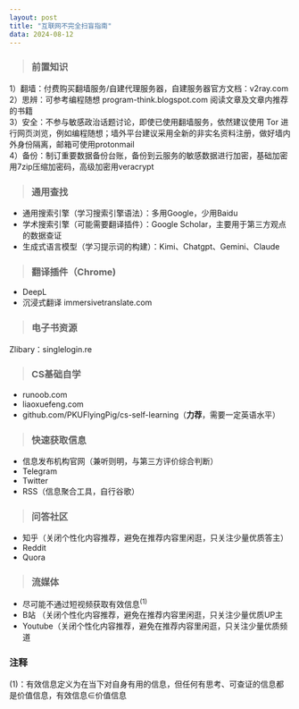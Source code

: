 ```yaml
---
layout: post
title: "互联网不完全扫盲指南"
data: 2024-08-12
---
```



> ### 前置知识

1）翻墙：付费购买翻墙服务/自建代理服务器，自建服务器官方文档：v2ray.com  
2）思辨：可参考编程随想 program-think.blogspot.com 阅读文章及文章内推荐的书籍  
3）安全：不参与敏感政治话题讨论，即使已使用翻墙服务，依然建议使用 Tor 进行网页浏览，例如编程随想；墙外平台建议采用全新的非实名资料注册，做好墙内外身份隔离，邮箱可使用protonmail  
4）备份：制订重要数据备份台账，备份到云服务的敏感数据进行加密，基础加密用7zip压缩加密码，高级加密用veracrypt  

> ### 通用查找

- 通用搜索引擎（学习搜索引擎语法）：多用Google，少用Baidu  
- 学术搜索引擎（可能需要翻译插件）：Google Scholar，主要用于第三方观点的数据查证  
- 生成式语言模型（学习提示词的构建）：Kimi、Chatgpt、Gemini、Claude  

> ### 翻译插件（Chrome) 

- DeepL  
- 沉浸式翻译 immersivetranslate.com  

> ### 电子书资源 

Zlibary：singlelogin.re  

> ### CS基础自学

- runoob.com  
- liaoxuefeng.com  
- github.com/PKUFlyingPig/cs-self-learning（**力荐**，需要一定英语水平） 

> ### 快速获取信息

- 信息发布机构官网（兼听则明，与第三方评价综合判断）  
- Telegram  
- Twitter  
- RSS（信息聚合工具，自行谷歌）  

> ### 问答社区 
 - 知乎（关闭个性化内容推荐，避免在推荐内容里闲逛，只关注少量优质答主）  
 - Reddit  
 - Quora  

> ### 流媒体
- 尽可能不通过短视频获取有效信息<sup>(1)</sup>  
- B站 （关闭个性化内容推荐，避免在推荐内容里闲逛，只关注少量优质UP主  
- Youtube（关闭个性化内容推荐，避免在推荐内容里闲逛，只关注少量优质频道  

### 注释
(1)：有效信息定义为在当下对自身有用的信息，但任何有思考、可查证的信息都是价值信息，有效信息∈价值信息
